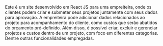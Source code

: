 Este é um site desenvolvido em React JS para uma empreiteira, onde os clientes podem criar e submeter seus projetos juntamente com seus dados para aprovação. A empreiteira pode adicionar dados relacionados ao projeto para acompanhamento do cliente, como custos que serão abatidos do orçamento pré-definido. Além disso, é possível criar, excluir e gerenciar projetos e custos dentro de um projeto, com foco em diferentes categorias. Dentre outras funcionalidades empregadas.
